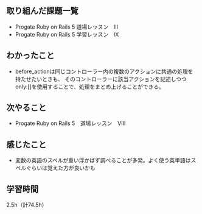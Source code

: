 ## 取り組んだ課題一覧
- Progate Ruby on Rails 5  道場レッスン　III
- Progate Ruby on Rails 5  学習レッスン　IX

## わかったこと
- before_actionは同じコントローラー内の複数のアクションに共通の処理を持たせたいときも、
  そのコントローラーに該当アクションを記述しつつonly:[]を使用することで、処理をまとめ上げることができる。

## 次やること
- Progate Ruby on Rails 5　道場レッスン　VIII

## 感じたこと
- 変数の英語のスペルが重い浮かばず調べることが多発。よく使う英単語はスペルぐらいは覚えた方が良いかも

## 学習時間
2.5h（計74.5h）

